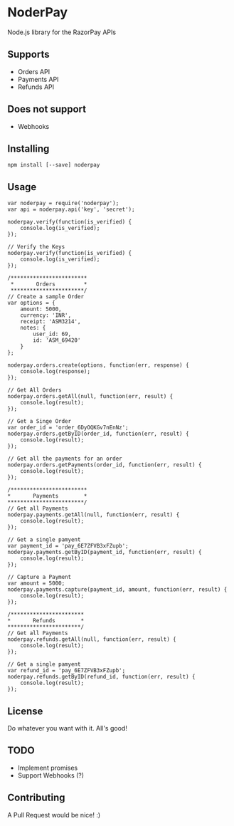 # NoderPay
Node.js library for the RazorPay APIs

## Supports
- Orders API
- Payments API
- Refunds API

## Does not support
- Webhooks

## Installing
    npm install [--save] noderpay

## Usage
    var noderpay = require('noderpay');
    var api = noderpay.api('key', 'secret');

    noderpay.verify(function(is_verified) {
        console.log(is_verified);
    });

    // Verify the Keys
    noderpay.verify(function(is_verified) {
        console.log(is_verified);
    });

    /************************
     *       Orders         *
     ***********************/
    // Create a sample Order
    var options = {
        amount: 5000,
        currency: 'INR',
        receipt: 'ASM3214',
        notes: {
            user_id: 69,
            id: 'ASM_69420'
        }
    };

    noderpay.orders.create(options, function(err, response) {
        console.log(response);
    });

    // Get All Orders
    noderpay.orders.getAll(null, function(err, result) {
        console.log(result);
    });

    // Get a Singe Order
    var order_id = 'order_6DyOQKGv7nEnNz';
    noderpay.orders.getByID(order_id, function(err, result) {
        console.log(result);
    });

    // Get all the payments for an order
    noderpay.orders.getPayments(order_id, function(err, result) {
        console.log(result);
    });

    /************************
    *       Payments        *
    ************************/
    // Get all Payments
    noderpay.payments.getAll(null, function(err, result) {
        console.log(result);
    });

    // Get a single pamyent
    var payment_id = 'pay_6E7ZFVB3xFZupb';
    noderpay.payments.getByID(payment_id, function(err, result) {
        console.log(result);
    });

    // Capture a Payment
    var amount = 5000;
    noderpay.payments.capture(payment_id, amount, function(err, result) {
        console.log(result);
    });

    /***********************
    *       Refunds        *
    ***********************/
    // Get all Payments
    noderpay.refunds.getAll(null, function(err, result) {
        console.log(result);
    });

    // Get a single pamyent
    var refund_id = 'pay_6E7ZFVB3xFZupb';
    noderpay.refunds.getByID(refund_id, function(err, result) {
        console.log(result);
    });

## License
Do whatever you want with it. All's good!

## TODO
- Implement promises
- Support Webhooks (?)

## Contributing
A Pull Request would be nice! :)
